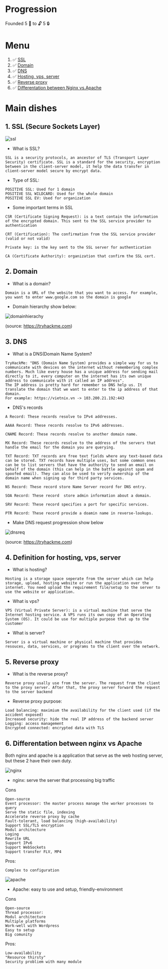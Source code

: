 # Progression

Founded 5 :key: to :unlock: 5 :lock:

# Menu

<ol>
    <li> ✅
        <a href='#1'>
            SSL
        </a>
    </li>
    <li> ✅
        <a href='#2'>
            Domain
        </a>
    </li>
    <li> ✅
        <a href='#3'>
            DNS
        </a>
    </li>
    <li> ✅
        <a href='#4'>
            Hosting, vps, server
        </a>
    </li>
    <li> ✅
        <a href='#5'>
            Reverse proxy
        </a>
    </li>
    <li> ✅
        <a href='#6'>
            Differentation between Nginx vs.Apache
        </a>
    </li>
</ol>

# Main dishes

<div id='1'></div>

## 1. SSL (Secure Sockets Layer)

![ssl](images/ssl.png)

* What is SSL?

```
SSL is a security protocols, an ancestor of TLS (Transport Layer Security) certificate. SSL is a standard for the security, encryption between in the client-server model, it help the data transfer in client-server model secure by encrypt data.
```

* Type of SSL:

```
POSITIVE SSL: Used for 1 domain
POSITIVE SSL WILDCARD: Used for the whole domain
POSITIVE SSL EV: Used for organization
```

* Some important terms in SSL

```
CSR (Certificate Signing Request): is a text contain the information of the encrypted domain. This sent to the SSL service provider to authentication

CRT (Certification): The confirmation from the SSL service provider (valid or not valid)

Private key: is the key sent to the SSL server for authentication

CA (Certificate Authority): organization that confirm the SSL cert.
```

<div id='2'></div>

## 2. Domain

* What is a domain?

```
Domain is a URL of the website that you want to access. For example, you want to enter www.google.com so the domain is google
```

* Domain hierarchy show below:

![domainhierachy](images/domainhierachy.png)

(source: https://tryhackme.com)

<div id='3'></div>

## 3. DNS

* What is a DNS(Domain Name System?

```
TryHackMe: "DNS (Domain Name System) provides a simple way for us to communicate with devices on the internet without remembering complex numbers. Much like every house has a unique address for sending mail directly to it, every computer on the internet has its own unique address to communicate with it called an IP address".
The IP address is pretty hard for remember so DNS help us. It translate the domain that we want to enter to the ip address of that domain.
For example: https://vietnix.vn -> 103.200.21.192:443
```

* DNS's records

```
A Record: These records resolve to IPv4 addresses.

AAAA Record: These records resolve to IPv6 addresses.

CNAME Record: These records resolve to another domain name.

MX Record: These records resolve to the address of the servers that handle the email for the domain you are querying.

TXT Record: TXT records are free text fields where any text-based data can be stored. TXT records have multiple uses, but some common ones can be to list servers that have the authority to send an email on behalf of the domain (this can help in the battle against spam and spoofed email). They can also be used to verify ownership of the domain name when signing up for third party services.

NS Record: These record store Name Server record for DNS entry.

SOA Record: These record  store admin information about a domain.

SRV Record: These record specifies a port for specific services.

PTR Record: These record provide a doamin name in reverse-lookups.
```

* Make DNS request progression show below

![dnsreq](images/dnsreq.png)

(source: https://tryhackme.com)

<div id='4'></div>

## 4. Definition for hosting, vps, server

* What is hosting?

```
Hosting is a storage space seperate from the server which can help storage, upload, hosting website or run the application over the internet. You need upload the requirement file/setup to the server to use the website or application.
```

* What is vps?

```
VPS (Virtual Private Server): is a virtual machine that serve the Internet hosting service. A VPS runs its own copy of an Operating System (OS). It could be use for multiple purpose that up to the customer
```

* What is server?

```
Server is a virtual machine or physical machine that provides resouces, data, services, or programs to the client over the network.
```

<div id='5'></div>

## 5. Reverse proxy

* What is the reverse proxy?

```
Reverse proxy usally use from the server. The request from the client to the proxy server. After that, the proxy server forward the request to the server backend
```

* Reverse proxy purpose:

```
Load balancing: maximium the availability for the client used (if the accident exposed)  
Increased security: hide the real IP address of the backend server
Logging: access management
Encrypted connected: encrypted data with TLS
```

<div id='6'></div>

## 6. Differentation between nginx vs Apache

Both nginx and apache is a application that serve as the web hosting server, but these 2 have their own duty.

![nginx](images/nginx.png)

* nginx: serve the server that processing big traffic

Cons
```
Open-source 
Event processor: the master process manage the worker processes to query
Serve the static file, indexing
Accelerate reverse proxy by cache
Fault-tolerant, load balancing (high-availability)
Support SSL/TLS encryption
Modul architecture
Loging
Rewrite URL
Support IPv6
Support WebSockets
Support transfer FLV, MP4
```

Pros:
```
Complex to configuration
```

![apache](images/apache.png)

* Apache: easy to use and setup, friendly-environment 

Cons
```
Open-source
Thread processor:
Modul architecture
Multiple platforms
Work-well with Wordpress
Easy to setup
Big comunity
```

Pros:
```
Low-availability
"Resource thirsty"
Security probliem with many module
```